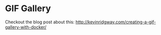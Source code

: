 # GIF Gallery

Checkout the blog post about this: http://kevinridgway.com/creating-a-gif-gallery-with-docker/
